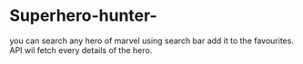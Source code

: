 # Superhero-hunter-

you can search any hero of marvel using search bar add it to the favourites. API wil fetch every details of the hero.

